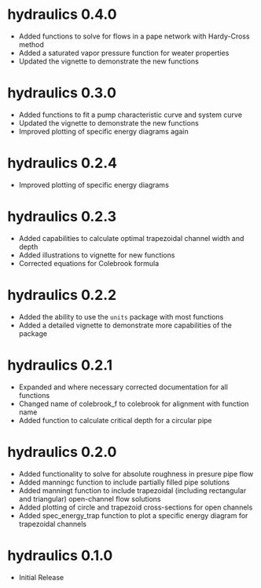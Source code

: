 <!-- NEWS.md is generated from NEWS.Rmd. Please edit that file -->

# hydraulics 0.4.0

*   Added functions to solve for flows in a pape network with Hardy-Cross method
*   Added a saturated vapor pressure function for weater properties
*   Updated the vignette to demonstrate the new functions

# hydraulics 0.3.0

*   Added functions to fit a pump characteristic curve and system curve
*   Updated the vignette to demonstrate the new functions
*   Improved plotting of specific energy diagrams again

# hydraulics 0.2.4

*   Improved plotting of specific energy diagrams

# hydraulics 0.2.3

*   Added capabilities to calculate optimal trapezoidal channel width
    and depth
*   Added illustrations to vignette for new functions
*   Corrected equations for Colebrook formula

# hydraulics 0.2.2

*   Added the ability to use the `units` package with most functions
*   Added a detailed vignette to demonstrate more capabilities of the package

# hydraulics 0.2.1

*   Expanded and where necessary corrected documentation for all functions
*   Changed name of colebrook_f to colebrook for alignment with function name
*   Added function to calculate critical depth for a circular pipe

# hydraulics 0.2.0

*   Added functionality to solve for absolute roughness in presure pipe flow
*   Added manningc function to include partially filled pipe solutions
*   Added manningt function to include trapezoidal (including rectangular and triangular) open-channel flow solutions
*   Added plotting of circle and trapezoid cross-sections for open channels
*   Added spec_energy_trap function to plot a specific energy diagram for trapezoidal channels

# hydraulics 0.1.0

*   Initial Release
